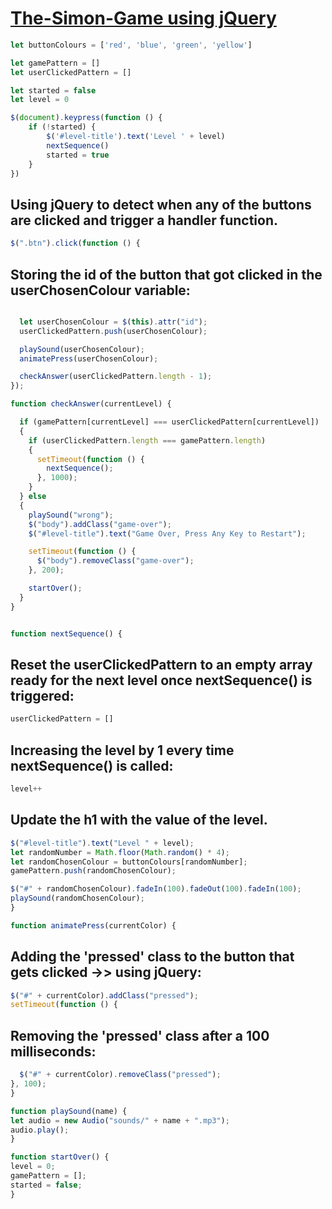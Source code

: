 # [The-Simon-Game using jQuery](https://ralucaelisabetar.github.io/The-Simon-Game/)

```javascript
let buttonColours = ['red', 'blue', 'green', 'yellow']

let gamePattern = []
let userClickedPattern = []

let started = false
let level = 0

$(document).keypress(function () {
    if (!started) {
        $('#level-title').text('Level ' + level)
        nextSequence()
        started = true
    }
})
```

## Using jQuery to detect when any of the buttons are clicked and trigger a handler function.

```javascript
$(".btn").click(function () {
```

## Storing the id of the button that got clicked in the userChosenColour variable:

```javascript

  let userChosenColour = $(this).attr("id");
  userClickedPattern.push(userChosenColour);

  playSound(userChosenColour);
  animatePress(userChosenColour);

  checkAnswer(userClickedPattern.length - 1);
});

function checkAnswer(currentLevel) {

  if (gamePattern[currentLevel] === userClickedPattern[currentLevel])
  {
    if (userClickedPattern.length === gamePattern.length)
    {
      setTimeout(function () {
        nextSequence();
      }, 1000);
    }
  } else
  {
    playSound("wrong");
    $("body").addClass("game-over");
    $("#level-title").text("Game Over, Press Any Key to Restart");

    setTimeout(function () {
      $("body").removeClass("game-over");
    }, 200);

    startOver();
  }
}


function nextSequence() {
```

## Reset the userClickedPattern to an empty array ready for the next level once nextSequence() is triggered:

```javascript
userClickedPattern = []
```

## Increasing the level by 1 every time nextSequence() is called:

```javascript
level++
```

## Update the h1 with the value of the level.

```javascript
$("#level-title").text("Level " + level);
let randomNumber = Math.floor(Math.random() * 4);
let randomChosenColour = buttonColours[randomNumber];
gamePattern.push(randomChosenColour);

$("#" + randomChosenColour).fadeIn(100).fadeOut(100).fadeIn(100);
playSound(randomChosenColour);
}

function animatePress(currentColor) {
```

## Adding the 'pressed' class to the button that gets clicked ->> using jQuery:

```javascript
$("#" + currentColor).addClass("pressed");
setTimeout(function () {
```

## Removing the 'pressed' class after a 100 milliseconds:

```javascript
  $("#" + currentColor).removeClass("pressed");
}, 100);
}

function playSound(name) {
let audio = new Audio("sounds/" + name + ".mp3");
audio.play();
}

function startOver() {
level = 0;
gamePattern = [];
started = false;
}
```
